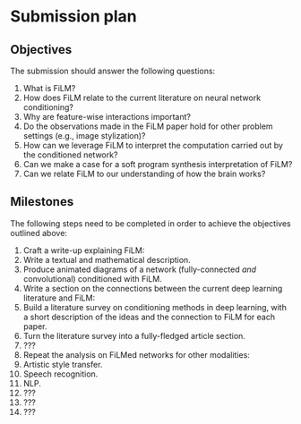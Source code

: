# Submission plan

## Objectives

The submission should answer the following questions:

1. What is FiLM?
2. How does FiLM relate to the current literature on neural network
   conditioning?
3. Why are feature-wise interactions important?
4. Do the observations made in the FiLM paper hold for other problem settings
   (e.g., image stylization)?
5. How can we leverage FiLM to interpret the computation carried out by the
   conditioned network?
6. Can we make a case for a soft program synthesis interpretation of FiLM?
7. Can we relate FiLM to our understanding of how the brain works?

## Milestones

The following steps need to be completed in order to achieve the objectives
outlined above:

1. Craft a write-up explaining FiLM:
  1. Write a textual and mathematical description.
  2. Produce animated diagrams of a network (fully-connected _and_
     convolutional) conditioned with FiLM.
2. Write a section on the connections between the current deep learning
   literature and FiLM:
  1. Build a literature survey on conditioning methods in deep learning, with a
     short description of the ideas and the connection to FiLM for each paper.
  2. Turn the literature survey into a fully-fledged article section.
3. ???
4. Repeat the analysis on FiLMed networks for other modalities:
  1. Artistic style transfer.
  2. Speech recognition.
  3. NLP.
5. ???
6. ???
7. ???

